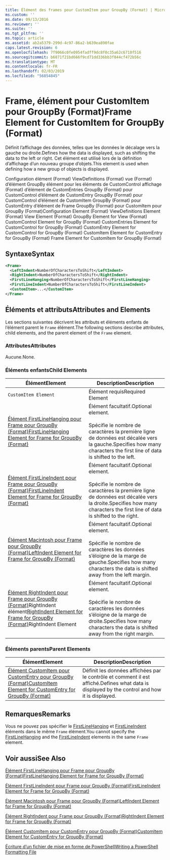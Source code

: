 ```yaml
---
title: Élément des frames pour CustomItem pour GroupBy (Format) | Microsoft Docs
ms.custom: ''
ms.date: 09/13/2016
ms.reviewer: ''
ms.suite: ''
ms.tgt_pltfrm: ''
ms.topic: article
ms.assetid: ab2a5379-299d-4c97-86a2-b639ea890fae
caps.latest.revision: 6
ms.openlocfilehash: 7f9066c0fe0954fadff9dc8f0c35a62c6710f516
ms.sourcegitcommit: b6871f21bd666f9cd71dd336bb3f844cf472b56c
ms.translationtype: MT
ms.contentlocale: fr-FR
ms.lasthandoff: 02/03/2019
ms.locfileid: "56854845"
---
```

# <a name="frame-element-for-customitem-for-groupby-format"></a><span data-ttu-id="27f42-102">Frame, élément pour CustomItem pour GroupBy (Format)</span><span class="sxs-lookup"><span data-stu-id="27f42-102">Frame Element for CustomItem for GroupBy (Format)</span></span>

<span data-ttu-id="27f42-103">Définit l’affichage des données, telles que les données le décalage vers la gauche ou droite.</span><span class="sxs-lookup"><span data-stu-id="27f42-103">Defines how the data is displayed, such as shifting the data to the left or right.</span></span> <span data-ttu-id="27f42-104">Cet élément est utilisé lors de la définition d’affichage d’un nouveau groupe d’objets.</span><span class="sxs-lookup"><span data-stu-id="27f42-104">This element is used when defining how a new group of objects is displayed.</span></span>

<span data-ttu-id="27f42-105">Configuration élément (Format) ViewDefinitions (Format) vue (Format) d’élément GroupBy élément pour les éléments de CustomControl affichage (Format) d’élément de CustomEntries GroupBy (Format) pour CustomControl d’élément de CustomEntry GroupBy (Format) pour CustomControl d’élément de CustomItem GroupBy (Format) pour CustomEntry d’élément de Frame GroupBy (Format) pour CustomItem pour GroupBy (Format)</span><span class="sxs-lookup"><span data-stu-id="27f42-105">Configuration Element (Format) ViewDefinitions Element (Format) View Element (Format) GroupBy Element for View (Format) CustomControl Element for GroupBy (Format) CustomEntries Element for CustomControl for GroupBy (Format) CustomEntry Element for CustomControl for GroupBy (Format) CustomItem Element for CustomEntry for GroupBy (Format) Frame Element for CustomItem for GroupBy (Format)</span></span>

## <a name="syntax"></a><span data-ttu-id="27f42-106">Syntaxe</span><span class="sxs-lookup"><span data-stu-id="27f42-106">Syntax</span></span>

```xml
<Frame>
  <LeftIndent>NumberOfCharactersToShift</LeftIndent>
  <RightIndent>NumberOfCharactersToShift</RightIndent>
  <FirstLineHanging>NumberOfCharactersToShift</FirstLineHanging>
  <FirstLineIndent>NumberOfCharactersToShift</FirstLineIndent>
  <CustomItem>...</CustomItem>
</Frame>
```

## <a name="attributes-and-elements"></a><span data-ttu-id="27f42-107">Éléments et attributs</span><span class="sxs-lookup"><span data-stu-id="27f42-107">Attributes and Elements</span></span>

<span data-ttu-id="27f42-108">Les sections suivantes décrivent les attributs et éléments enfants de l’élément parent le `Frame` élément.</span><span class="sxs-lookup"><span data-stu-id="27f42-108">The following sections describe attributes, child elements, and the parent element of the `Frame` element.</span></span>

### <a name="attributes"></a><span data-ttu-id="27f42-109">Attributes</span><span class="sxs-lookup"><span data-stu-id="27f42-109">Attributes</span></span>

<span data-ttu-id="27f42-110">Aucune.</span><span class="sxs-lookup"><span data-stu-id="27f42-110">None.</span></span>

### <a name="child-elements"></a><span data-ttu-id="27f42-111">Éléments enfants</span><span class="sxs-lookup"><span data-stu-id="27f42-111">Child Elements</span></span>

|<span data-ttu-id="27f42-112">Élément</span><span class="sxs-lookup"><span data-stu-id="27f42-112">Element</span></span>|<span data-ttu-id="27f42-113">Description</span><span class="sxs-lookup"><span data-stu-id="27f42-113">Description</span></span>|
|-------------|-----------------|
|`CustomItem Element`|<span data-ttu-id="27f42-114">Élément requis</span><span class="sxs-lookup"><span data-stu-id="27f42-114">Required Element</span></span>|
|[<span data-ttu-id="27f42-115">Élément FirstLineHanging pour Frame pour GroupBy (Format)</span><span class="sxs-lookup"><span data-stu-id="27f42-115">FirstLineHanging Element for Frame for GroupBy (Format)</span></span>](./firstlinehanging-element-for-frame-for-groupby-format.md)|<span data-ttu-id="27f42-116">Élément facultatif.</span><span class="sxs-lookup"><span data-stu-id="27f42-116">Optional element.</span></span><br /><br /> <span data-ttu-id="27f42-117">Spécifie le nombre de caractères la première ligne de données est décalée vers la gauche.</span><span class="sxs-lookup"><span data-stu-id="27f42-117">Specifies how many characters the first line of data is shifted to the left.</span></span>|
|[<span data-ttu-id="27f42-118">Élément FirstLineIndent pour Frame pour GroupBy (Format)</span><span class="sxs-lookup"><span data-stu-id="27f42-118">FirstLineIndent Element for Frame for GroupBy (Format)</span></span>](./firstlineindent-element-for-frame-for-groupby-format.md)|<span data-ttu-id="27f42-119">Élément facultatif.</span><span class="sxs-lookup"><span data-stu-id="27f42-119">Optional element.</span></span><br /><br /> <span data-ttu-id="27f42-120">Spécifie le nombre de caractères la première ligne de données est décalée vers la droite.</span><span class="sxs-lookup"><span data-stu-id="27f42-120">Specifies how many characters the first line of data is shifted to the right.</span></span>|
|[<span data-ttu-id="27f42-121">Élément Macintosh pour Frame pour GroupBy (Format)</span><span class="sxs-lookup"><span data-stu-id="27f42-121">LeftIndent Element for Frame for GroupBy (Format)</span></span>](./leftindent-element-for-frame-for-groupby-format.md)|<span data-ttu-id="27f42-122">Élément facultatif.</span><span class="sxs-lookup"><span data-stu-id="27f42-122">Optional element.</span></span><br /><br /> <span data-ttu-id="27f42-123">Spécifie le nombre de caractères les données s’éloigne de la marge de gauche.</span><span class="sxs-lookup"><span data-stu-id="27f42-123">Specifies how many characters the data is shifted away from the left margin.</span></span>|
|<span data-ttu-id="27f42-124">[Élément RightIndent pour Frame pour GroupBy (Format)](./rightindent-element-for-frame-for-groupby-format.md)RightIndent élément</span><span class="sxs-lookup"><span data-stu-id="27f42-124">[RightIndent Element for Frame for GroupBy (Format)](./rightindent-element-for-frame-for-groupby-format.md)RightIndent Element</span></span>|<span data-ttu-id="27f42-125">Élément facultatif.</span><span class="sxs-lookup"><span data-stu-id="27f42-125">Optional element.</span></span><br /><br /> <span data-ttu-id="27f42-126">Spécifie le nombre de caractères les données s’éloigne de la marge de droite.</span><span class="sxs-lookup"><span data-stu-id="27f42-126">Specifies how many characters the data is shifted away from the right margin.</span></span>|

### <a name="parent-elements"></a><span data-ttu-id="27f42-127">Éléments parents</span><span class="sxs-lookup"><span data-stu-id="27f42-127">Parent Elements</span></span>

|<span data-ttu-id="27f42-128">Élément</span><span class="sxs-lookup"><span data-stu-id="27f42-128">Element</span></span>|<span data-ttu-id="27f42-129">Description</span><span class="sxs-lookup"><span data-stu-id="27f42-129">Description</span></span>|
|-------------|-----------------|
|[<span data-ttu-id="27f42-130">Élément CustomItem pour CustomEntry pour GroupBy (Format)</span><span class="sxs-lookup"><span data-stu-id="27f42-130">CustomItem Element for CustomEntry for GroupBy (Format)</span></span>](./customitem-element-for-customentry-for-groupby-format.md)|<span data-ttu-id="27f42-131">Définit les données affichées par le contrôle et comment il est affiché.</span><span class="sxs-lookup"><span data-stu-id="27f42-131">Defines what data is displayed by the control and how it is displayed.</span></span>|

## <a name="remarks"></a><span data-ttu-id="27f42-132">Remarques</span><span class="sxs-lookup"><span data-stu-id="27f42-132">Remarks</span></span>

<span data-ttu-id="27f42-133">Vous ne pouvez pas spécifier le [FirstLineHanging](./firstlinehanging-element-for-frame-for-groupby-format.md) et [FirstLineIndent](./firstlineindent-element-for-frame-for-groupby-format.md) éléments dans le même `Frame` élément.</span><span class="sxs-lookup"><span data-stu-id="27f42-133">You cannot specify the [FirstLineHanging](./firstlinehanging-element-for-frame-for-groupby-format.md) and the [FirstLineIndent](./firstlineindent-element-for-frame-for-groupby-format.md) elements in the same `Frame` element.</span></span>

## <a name="see-also"></a><span data-ttu-id="27f42-134">Voir aussi</span><span class="sxs-lookup"><span data-stu-id="27f42-134">See Also</span></span>

[<span data-ttu-id="27f42-135">Élément FirstLineHanging pour Frame pour GroupBy (Format)</span><span class="sxs-lookup"><span data-stu-id="27f42-135">FirstLineHanging Element for Frame for GroupBy (Format)</span></span>](./firstlinehanging-element-for-frame-for-groupby-format.md)

[<span data-ttu-id="27f42-136">Élément FirstLineIndent pour Frame pour GroupBy (Format)</span><span class="sxs-lookup"><span data-stu-id="27f42-136">FirstLineIndent Element for Frame for GroupBy (Format)</span></span>](./firstlineindent-element-for-frame-for-groupby-format.md)

[<span data-ttu-id="27f42-137">Élément Macintosh pour Frame pour GroupBy (Format)</span><span class="sxs-lookup"><span data-stu-id="27f42-137">LeftIndent Element for Frame for GroupBy (Format)</span></span>](./leftindent-element-for-frame-for-groupby-format.md)

[<span data-ttu-id="27f42-138">Élément RightIndent pour Frame pour GroupBy (Format)</span><span class="sxs-lookup"><span data-stu-id="27f42-138">RightIndent Element for Frame for GroupBy (Format)</span></span>](./rightindent-element-for-frame-for-groupby-format.md)

[<span data-ttu-id="27f42-139">Élément CustomItem pour CustomEntry pour GroupBy (Format)</span><span class="sxs-lookup"><span data-stu-id="27f42-139">CustomItem Element for CustomEntry for GroupBy (Format)</span></span>](./customitem-element-for-customentry-for-groupby-format.md)

[<span data-ttu-id="27f42-140">Écriture d’un fichier de mise en forme de PowerShell</span><span class="sxs-lookup"><span data-stu-id="27f42-140">Writing a PowerShell Formatting File</span></span>](./writing-a-powershell-formatting-file.md)

